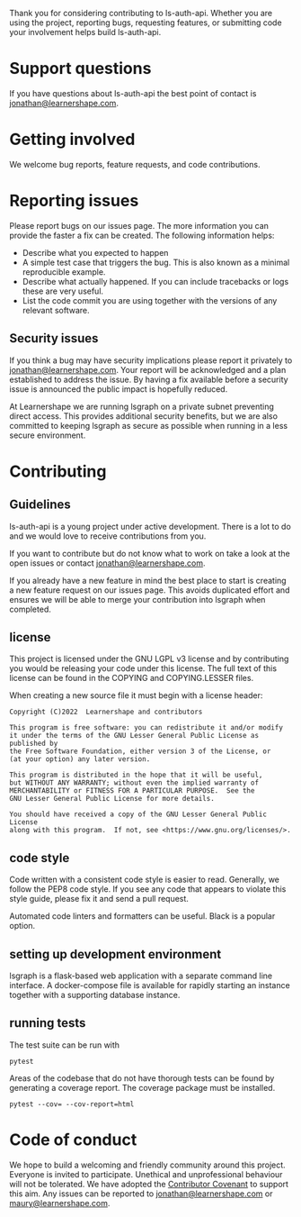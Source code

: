 Thank you for considering contributing to ls-auth-api. Whether you are using the project, reporting bugs, requesting features, or submitting code your involvement helps build ls-auth-api. 


# Support questions

If you have questions about ls-auth-api the best point of contact is jonathan@learnershape.com.


# Getting involved

We welcome bug reports, feature requests, and code contributions.


# Reporting issues

Please report bugs on our issues page. The more information you can provide the faster a fix can be created. The following information helps:

- Describe what you expected to happen
- A simple test case that triggers the bug. This is also known as a minimal reproducible example.
- Describe what actually happened. If you can include tracebacks or logs these are very useful.
- List the code commit you are using together with the versions of any relevant software.


## Security issues

If you think a bug may have security implications please report it privately to jonathan@learnershape.com. Your report will be acknowledged and a plan established to address the issue. By having a fix available before a security issue is announced the public impact is hopefully reduced.

At Learnershape we are running lsgraph on a private subnet preventing direct access. This provides additional security benefits, but we are also committed to keeping lsgraph as secure as possible when running in a less secure environment.


# Contributing

## Guidelines

ls-auth-api is a young project under active development. There is a lot to do and we would love to receive contributions from you.

If you want to contribute but do not know what to work on take a look at the open issues or contact jonathan@learnershape.com.

If you already have a new feature in mind the best place to start is creating a new feature request on our issues page. This avoids duplicated effort and ensures we will be able to merge your contribution into lsgraph when completed.

## license

This project is licensed under the GNU LGPL v3 license and by contributing you would be releasing your code under this license. The full text of this license can be found in the COPYING and COPYING.LESSER files.

When creating a new source file it must begin with a license header:



    Copyright (C)2022  Learnershape and contributors

    This program is free software: you can redistribute it and/or modify
    it under the terms of the GNU Lesser General Public License as published by
    the Free Software Foundation, either version 3 of the License, or
    (at your option) any later version.

    This program is distributed in the hope that it will be useful,
    but WITHOUT ANY WARRANTY; without even the implied warranty of
    MERCHANTABILITY or FITNESS FOR A PARTICULAR PURPOSE.  See the
    GNU Lesser General Public License for more details.

    You should have received a copy of the GNU Lesser General Public License
    along with this program.  If not, see <https://www.gnu.org/licenses/>.


## code style

Code written with a consistent code style is easier to read. Generally, we follow the PEP8 code style. If you see any code that appears to violate this style guide, please fix it and send a pull request.

Automated code linters and formatters can be useful. Black is a popular option.

## setting up development environment

lsgraph is a flask-based web application with a separate command line interface. A docker-compose file is available for rapidly starting an instance together with a supporting database instance.

## running tests

The test suite can be run with 

`pytest`

Areas of the codebase that do not have thorough tests can be found by generating a coverage report. The coverage package must be installed.

`pytest --cov= --cov-report=html`


# Code of conduct

We hope to build a welcoming and friendly community around this project. Everyone is invited to participate. Unethical and unprofessional behaviour will not be tolerated. We have adopted the [Contributor Covenant](https://github.com/LearnerShape/ls-auth-api/blob/main/CODE_OF_CONDUCT.md) to support this aim. Any issues can be reported to jonathan@learnershape.com or maury@learnershape.com.





